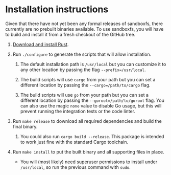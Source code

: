 # Installation instructions

Given that there have not yet been any formal releases of sandboxfs, there
currently are no prebuilt binaries available.  To use sandboxfs, you will
have to build and install it from a fresh checkout of the GitHub tree.

1.  [Download and install Rust](https://www.rust-lang.org/).

1.  Run `./configure` to generate the scripts that will allow installation.

    1.  The default installation path is `/usr/local` but you can customize
        it to any other location by passing the flag `--prefix=/usr/local`.

    1.  The build scripts will use `cargo` from your path but you can set
        a different location by passing the `--cargo=/path/to/cargo` flag.

    1.  The build scripts will use `go` from your path but you can set a
        different location by passing the `--goroot=/path/to/goroot` flag.
        You can also use the magic `none` value to disable Go usage, but
        this will prevent running the integration tests or the code linter.

1.  Run `make release` to download all required dependencies and build the
    final binary.

    1.  You could also run `cargo build --release`.  This package is
        intended to work just fine with the standard Cargo toolchain.

1.  Run `make install` to put the built binary and all supporting files
    in place.

    *   You will (most likely) need superuser permissions to install
        under `/usr/local`, so run the previous command with `sudo`.
